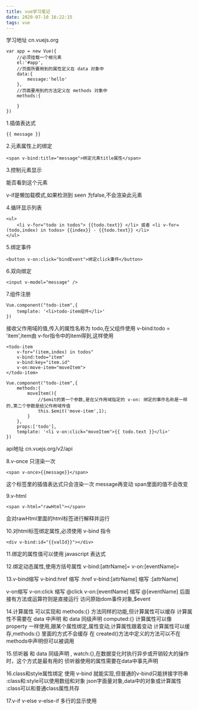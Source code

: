 ```yaml
---
title: vue学习笔记
date: 2020-07-10 16:22:15
tags: vue
---
```


学习地址
cn.vuejs.org
```
var app = new Vue({
	//必须挂载一个根元素
	el:'#app', 
	//页面所要用到的属性定义在 data 对象中
	data:{
		message:'hello'
	},
	//页面要用到的方法定义在 methods 对象中
	methods:{
	
	}
})
```

1.插值表达式
```
{{ message }}
```

2.元素属性上的绑定
```
<span v-bind:title="message">绑定元素title属性</span>
```

3.控制元素显示
<p v-if="seen">能否看到这个元素</p>
v-if是懒加载模式,如果检测到 seen 为false,不会渲染此元素

4.循环显示列表
```
<ul>
	<li v-for="todo in todos"> {{todo.text}} </li> 或者 <li v-for=(todo,index) in todos> {{index}} - {{todo.text}} </li>
</ul>
```

5.绑定事件
```
<button v-on:click="bindEvent">绑定click事件</button>
```

6.双向绑定 
```
<input v-model="message" />
```

7.组件注册
```
Vue.component("todo-item",{
	template: '<li>todo-item组件</li>'
})
```

接收父作用域的值,传入的属性名称为 todo,在父组件使用 v-bind:todo = 'item',item由 v-for指令中的item得到,这样使用
```
<todo-item 
	v-for="(item,index) in todos"
	v-bind:todo="item"
	v-bind:key="item.id"
	v-on:move-item="moveItem">
</todo-item>

Vue.component("todo-item",{
	methods:{
		moveItem(){
			//$emit的第一个参数,是在父作用域指定的 v-on: 绑定的事件名称是一样的,第二个参数是给父作用域传值
			this.$emit('move-item',1);
		}
	},
	props:['todo'],
	template: '<li v-on:click="moveItem">{{ todo.text }}</li>'
})
```

api地址
cn.vuejs.org/v2/api

8.v-once 只渲染一次
```
<span v-once>{{message}}</span> 
```
这个标签里的插值表达式只会渲染一次
message再变动 span里面的值不会改变

9.v-html
```
<span v-html="rawHtml"></span>
```
会对rawHtml里面的html标签进行解释并运行

10.对html标签绑定属性,必须使用 v-bind 指令
```
<div v-bind:id="{{valId}}"></div>
```

11.绑定的属性值可以使用 javascript 表达式 

12.绑定动态属性,使用方括号属性
v-bind:[attrName]=
v-on:[eventName]=

13.v-bind缩写 
v-bind:href    缩写  :href
v-bind:[attrName]  缩写   :[attrName]

v-on缩写
v-on:click   缩写  @click
v-on:[eventName]  缩写  @[eventName]
后面接有方法或运算符则是直接运行
访问原始dom事件对象,$event

14.计算属性
可以实现和 methods:{} 方法同样的功能,但计算属性可以缓存
计算属性不需要在 data 中声明
和 data 同级声明  computed:{}
计算属性可以像 property 一样使用,跟某个属性绑定,属性变动,计算属性跟着变动
计算属性可以缓存,methods:{} 里面的方式不会缓存
在 created()方法中定义的方法可以不在methods中声明但可以被调用

15.侦听器
和 data 同级声明 , watch:{},在数据变化时执行异步或开销较大的操作时，这个方式是最有用的
侦听器使用的属性需要在data中事先声明

16.class和style属性绑定
使用 v-bind 就能实现,但普通的v-bind只能拼接字符串
:class和:style可以使用数组和对象 json字面量对象,data中的对象或计算属性
:class可以和普通class属性共存

17.v-if v-else v-else-if
多行的显示使用 <template v-if>
v-show 无论条件真假都会渲染
v-if有更高的切换开销
v-show有更高的初始渲染开销

18.事件修饰符
方法只有纯粹的数据逻辑，而不是去处理 DOM 事件细节

19.v-for遍历对象,第一个参数为value,第二个为name,第三个为index

20.使用 v-model 绑定表单元素
a.input和textarea 不使用 value
```
<input type="text" v-model="message">
<textarea v-model="message">
```

b.单个复选框,使用boolean绑定
```
<input type="checkbox" v-model="checked">
```
checked为true或false

多个复选框,绑定到数组
```
<input v-model="checkNames" value="1">
<input v-model="checkNames" value="2">.
<input v-model="checkNames" value="3">
```
checkNames为 [1,2,3]

c.单选按钮,绑定到value
```
<input type="radio" value="1" v-model="radioVal">
<input type="radio" value="2" v-model="radioVal">
```
radioVal为 1或2

d.单选选择框绑定 selected
```
<select v-model="selected">
<option disabled value="">请选择</option>
<option value="1">11</option>
<option value="2">22</option>
<option value="3">33</option>
```
selected为 1或2或3,取value,如果没有value,默认value就是text

多选时绑定到一个数组

option的value需用 v-bind:value来绑定

21.子组件data必须是一个函数

22.组件注册
Vue.component("",{option}) 全局组件注册
子组件通过props接收父域传过来的值
父域通过 v-bind:attrName 将值传递给子组件,可以传递对象

23.子组件向父域传递的值可以通过 $event访问到

24.向子组件不通过props传递文本,将父组件的 text 作为插槽插入子组件,在子组件加入 <slot></slot>

25.动态组件
将组件名称存入数组,使用 v-bind:is 属性绑定计算属性
点击按钮触发事件,改变计算属性为当前的组件名,实现动态组件

26.父子组件通过 props和 $emit来通讯,如果不是父子组件,通过 vuex来进行通讯
action 操作触发 state 数据源改变 view 视图改变,一个单向的状态管理
单个组件使用这个操作没有问题,如果是多个组件
a.多个组件中的操作都会改变数据源,必须是同一数据源,而不是副本
b.多个组件中的视图都依赖同一数据源改变

action 触发 mutations 状态(可跟踪调试) 改变 store 仓库中的state 数据源 view 视图更新
组件使用store中的数据，使用计算属性 count(){return store.state.count}
在根组件注入 store,子组件通过 this.$store可以获取到  this.$store.state.count

a.当一个组件需要获取多个状态的时候，
将这些状态都声明为计算属性会有些重复和冗余。
为了解决这个问题，我们可以使用 mapState 辅助函数帮助我们生成计算属性 import { mapState } from 'vuex'
computed:mapState({}) 这里传对象
当映射的计算属性的名称与 state 的子节点名称相同时，我们也可以给 mapState 传一个字符串数组
computed:mapState([]) 这里传数组

// 使用对象展开运算符将此对象混入到外部对象中
```
  ...mapState({
    // ...
  })
  ```
  
b.需要从 store的state中派生出一些状态,使用 getter,相当于store的计算属性,也会缓存,store为第一个参数
```
doDone:state=>{
	return state.todos.filter(todo => todo.done)
}
```
getter通过方法访问不会缓存,每次都会调用
mapGetter将 store 中的 getter 映射到局部计算属性,
使用对象解构符 ...mapGetter([]),或者 ...mapGetter({}) 这样可以将getter里的计算映射到局部另外一个名称的计算属性

c.更新store中状态的唯一方法提交 mutations
无参提交  state.commit("incment")
带参数提交 state.commit("incment",1)
对象提交 state.commit("incment",{amount:10})
type提交 state.commit({type:"incment",amount:10})
在组件中使用 this.$store.commit("incment")提交或者 使用 mapMutations 将组件中的methods映射为 store.commit调用
...mapMutations([])或 ...mapMutations({})
只能同步更新,在mutations中进行异步提交不能追踪状态

d.Action 函数接受一个与 store 实例具有相同方法和属性的 context 对象，因此你可以调用 context.commit 提交一个 mutation
在组件中使用 this.$store.dispatch('xxx') 分发 action，或者使用 mapActions 辅助函数将组件的 methods 映射为 store.dispatch 调用
async await 语法糖,async声明过的函数返回的是 promise,不必再写很多的then

e.使用单一状态树，应用的所有状态会集中到一个比较大的对象。当应用变得非常复杂时，store 对象就有可能变得相当臃肿
为了解决以上问题，Vuex 允许我们将 store 分割成模块（module）。每个模块拥有自己的 state、mutation、action、getter、甚至是嵌套子模块